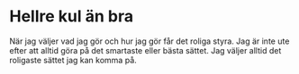 Hellre kul än bra
=================
När jag väljer vad jag gör och hur jag gör får det roliga styra. Jag är inte ute efter att alltid göra på det smartaste eller bästa sättet. Jag väljer alltid det roligaste sättet jag kan komma på.

